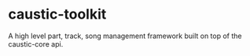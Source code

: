 caustic-toolkit
===============

A high level part, track, song management framework built on top of the caustic-core api.